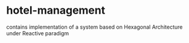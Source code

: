 # hotel-management
contains implementation of a system based on Hexagonal Architecture under Reactive paradigm
